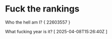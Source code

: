 # Fuck the rankings

Who the hell am I?
{ 22603557 }

What fucking year is it?
[ 2025-04-08T15:26:40Z ]
